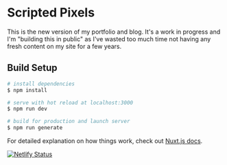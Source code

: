 # Scripted Pixels

This is the new version of my portfolio and blog. It's a work in progress and I'm "building this in public" as I've wasted too much time not having any fresh content on my site for a few years.

## Build Setup

```bash
# install dependencies
$ npm install

# serve with hot reload at localhost:3000
$ npm run dev

# build for production and launch server
$ npm run generate
```

For detailed explanation on how things work, check out [Nuxt.js docs](https://nuxtjs.org).


[![Netlify Status](https://api.netlify.com/api/v1/badges/c0c41b8f-1cfe-4b5a-ba52-9f39f9eaba34/deploy-status)](https://app.netlify.com/sites/scriptedpixels/deploys)
